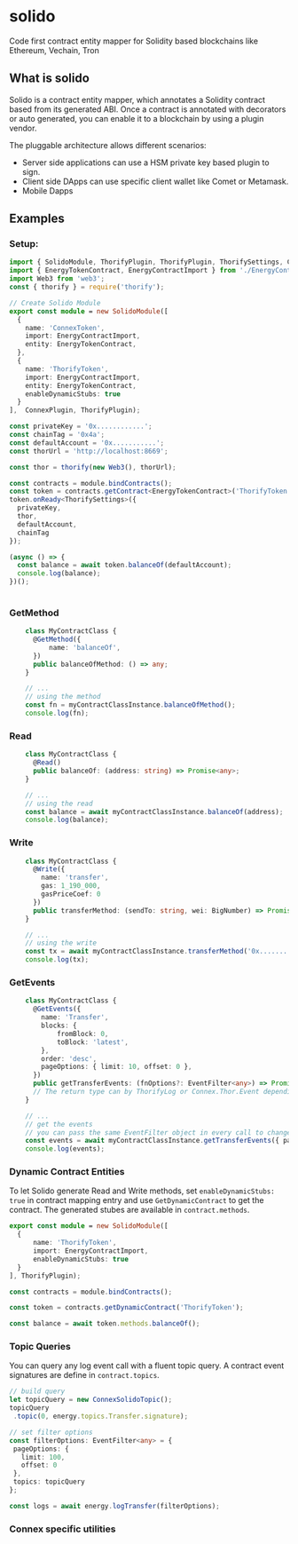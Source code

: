 # solido
Code first contract entity mapper for Solidity based blockchains like Ethereum, Vechain, Tron


## What is solido

Solido is a contract entity mapper, which annotates a Solidity contract based from its generated ABI. Once a contract is annotated with decorators or auto generated, you can enable it to a blockchain by using a plugin vendor.

The pluggable architecture allows different scenarios:
- Server side applications can use a HSM private key based plugin to sign.
- Client side DApps can use specific client wallet like Comet or Metamask.
- Mobile Dapps

## Examples

### Setup:

```typescript
import { SolidoModule, ThorifyPlugin, ThorifyPlugin, ThorifySettings, ConnexPlugin } from '@decent-bet/solido';
import { EnergyTokenContract, EnergyContractImport } from './EnergyContract';
import Web3 from 'web3';
const { thorify } = require('thorify');

// Create Solido Module
export const module = new SolidoModule([
  {
    name: 'ConnexToken',
    import: EnergyContractImport,
    entity: EnergyTokenContract,
  },
  {
    name: 'ThorifyToken',
    import: EnergyContractImport,
    entity: EnergyTokenContract,
    enableDynamicStubs: true
  }
],  ConnexPlugin, ThorifyPlugin);

const privateKey = '0x............';
const chainTag = '0x4a';
const defaultAccount = '0x...........';
const thorUrl = 'http://localhost:8669';

const thor = thorify(new Web3(), thorUrl);

const contracts = module.bindContracts();
const token = contracts.getContract<EnergyTokenContract>('ThorifyToken');
token.onReady<ThorifySettings>({
  privateKey,
  thor,
  defaultAccount,
  chainTag
});

(async () => {
  const balance = await token.balanceOf(defaultAccount);
  console.log(balance);
})();
 
```


### GetMethod
```typescript
    class MyContractClass {
      @GetMethod({
          name: 'balanceOf',
      })
      public balanceOfMethod: () => any;
    }

    // ...
    // using the method 
    const fn = myContractClassInstance.balanceOfMethod();
    console.log(fn);
```

### Read
```typescript
    class MyContractClass {
      @Read()
      public balanceOf: (address: string) => Promise<any>;
    }

    // ...
    // using the read 
    const balance = await myContractClassInstance.balanceOf(address);
    console.log(balance);
```

### Write
```typescript
    class MyContractClass {
      @Write({
        name: 'transfer',
        gas: 1_190_000,
        gasPriceCoef: 0
      })
      public transferMethod: (sendTo: string, wei: BigNumber) => Promise<any>;
    }

    // ...
    // using the write 
    const tx = await myContractClassInstance.transferMethod('0x........', new BigNumber(1**6));
    console.log(tx);
```

### GetEvents
```typescript
    class MyContractClass {
      @GetEvents({
        name: 'Transfer',
        blocks: {
            fromBlock: 0,
            toBlock: 'latest',
        },
        order: 'desc',
        pageOptions: { limit: 10, offset: 0 },
      })
      public getTransferEvents: (fnOptions?: EventFilter<any>) => Promise<ThorifyLog[]>;
      // The return type can by ThorifyLog or Connex.Thor.Event depending of the driver used in the contract.
    }

    // ...
    // get the events 
    // you can pass the same EventFilter object in every call to change the options
    const events = await myContractClassInstance.getTransferEvents({ pageOptions: { limit: 10, offset: 10 } });
    console.log(events);
```
  
  
  ### Dynamic Contract Entities
  
  To let Solido generate Read and Write methods, set `enableDynamicStubs: true` in contract mapping entry and use `GetDynamicContract` to get the contract. The generated stubes are available in `contract.methods`.
  
  ```typescript
  export const module = new SolidoModule([
    {
        name: 'ThorifyToken',
        import: EnergyContractImport,
        enableDynamicStubs: true
    }
], ThorifyPlugin);

const contracts = module.bindContracts();

const token = contracts.getDynamicContract('ThorifyToken');

const balance = await token.methods.balanceOf();
  
  ```
  
  
  ### Topic Queries
  
 You can query any log event call with a fluent topic query. A contract event signatures are define in `contract.topics`.
 
 ```typescript
 // build query
let topicQuery = new ConnexSolidoTopic();
topicQuery
  .topic(0, energy.topics.Transfer.signature);

// set filter options
const filterOptions: EventFilter<any> = {
  pageOptions: {
    limit: 100,
    offset: 0
  },
  topics: topicQuery
};

const logs = await energy.logTransfer(filterOptions);

 ```
 
 ### Connex specific utilities
 
 
